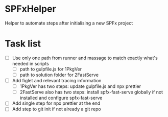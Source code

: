 # SPFxHelper

Helper to automate steps after initialising a new SPFx project

# Task list

- [ ] Use only one path from runner and massage to match exactly what's needed in scripts
  - [ ] path to gulpfile.js for 1PkgVer
  - [ ] path to solution folder for 2FastServe
- [ ] Add figlet and relevant tracing information
  - [ ] 1PkgVer has two steps: update gulpfile.js and npx prettier
  - [ ] 2FastServe also has two steps: install spfx-fast-serve globally if not installed and configure spfx-fast-serve
- [ ] Add single step for npx prettier at the end
- [ ] Add step to git init if not already a git repo
